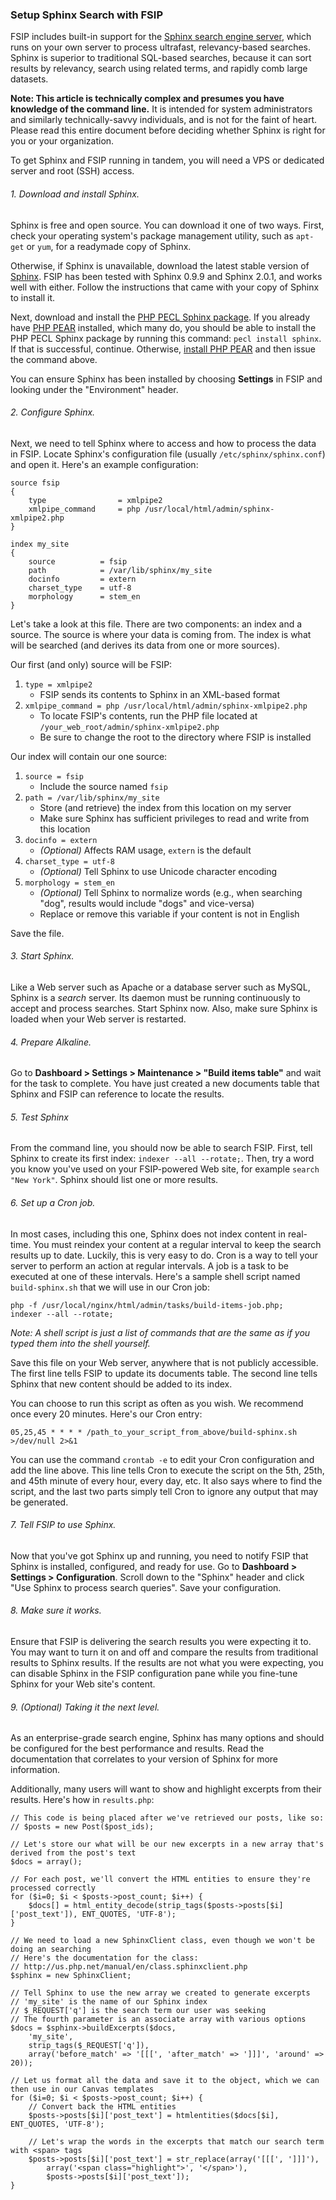 ### Setup Sphinx Search with FSIP

FSIP includes built-in support for the [Sphinx search engine server](http://sphinxsearch.com), which runs on your own server to process ultrafast, relevancy-based searches. Sphinx is superior to traditional SQL-based searches, because it can sort results by relevancy, search using related terms, and rapidly comb large datasets.

**Note: This article is technically complex and presumes you have knowledge of the command line.** It is intended for system administrators and similarly technically-savvy individuals, and is not for the faint of heart. Please read this entire document before deciding whether Sphinx is right for you or your organization.

To get Sphinx and FSIP running in tandem, you will need a VPS or dedicated server and root (SSH) access.

###### 1. Download and install Sphinx.

Sphinx is free and open source. You can download it one of two ways. First, check your operating system's package management utility, such as `apt-get` or `yum`, for a readymade copy of Sphinx.

Otherwise, if Sphinx is unavailable, download the latest stable version of [Sphinx](http://sphinxsearch.com/downloads/). FSIP has been tested with Sphinx 0.9.9 and Sphinx 2.0.1, and works well with either. Follow the instructions that came with your copy of Sphinx to install it.

Next, download and install the [PHP PECL Sphinx package](http://pecl.php.net/package/sphinx). If you already have [PHP PEAR](http://pear.php.net/) installed, which many do, you should be able to install the PHP PECL Sphinx package by running this command: `pecl install sphinx`. If that is successful, continue. Otherwise, [install PHP PEAR](http://pear.php.net/manual/en/installation.introduction.php) and then issue the command above.

You can ensure Sphinx has been installed by choosing **Settings** in FSIP and looking under the "Environment" header.

###### 2. Configure Sphinx.

Next, we need to tell Sphinx where to access and how to process the data in FSIP. Locate Sphinx's configuration file (usually `/etc/sphinx/sphinx.conf`) and open it. Here's an example configuration:

	source fsip
	{
		type				= xmlpipe2
		xmlpipe_command		= php /usr/local/html/admin/sphinx-xmlpipe2.php
	}

	index my_site
	{
		source			= fsip
		path			= /var/lib/sphinx/my_site
		docinfo			= extern
		charset_type	= utf-8
		morphology 		= stem_en
	}

Let's take a look at this file. There are two components: an index and a source. The source is where your data is coming from. The index is what will be searched (and derives its data from one or more sources).

Our first (and only) source will be FSIP:

1. `type = xmlpipe2`
	- FSIP sends its contents to Sphinx in an XML-based format
2. `xmlpipe_command = php /usr/local/html/admin/sphinx-xmlpipe2.php`
	- To locate FSIP's contents, run the PHP file located at `/your_web_root/admin/sphinx-xmlpipe2.php`
	- Be sure to change the root to the directory where FSIP is installed

Our index will contain our one source:

1. `source = fsip`
	- Include the source named `fsip`
2. `path = /var/lib/sphinx/my_site`
	- Store (and retrieve) the index from this location on my server
	- Make sure Sphinx has sufficient privileges to read and write from this location
3. `docinfo = extern`
	- *(Optional)* Affects RAM usage, `extern` is the default
4. `charset_type = utf-8`
	- *(Optional)* Tell Sphinx to use Unicode character encoding
5. `morphology = stem_en`
	- *(Optional)* Tell Sphinx to normalize words (e.g., when searching "dog", results would include "dogs" and vice-versa)
	- Replace or remove this variable if your content is not in English

Save the file.

###### 3. Start Sphinx.

Like a Web server such as Apache or a database server such as MySQL, Sphinx is a *search* server. Its daemon must be running continuously to accept and process searches. Start Sphinx now. Also, make sure Sphinx is loaded when your Web server is restarted.

###### 4. Prepare Alkaline.

Go to **Dashboard > Settings > Maintenance > "Build items table"** and wait for the task to complete. You have just created a new documents table that Sphinx and FSIP can reference to locate the results.

###### 5. Test Sphinx

From the command line, you should now be able to search FSIP. First, tell Sphinx to create its first index: `indexer --all --rotate;`. Then, try a word you know you've used on your FSIP-powered Web site, for example `search "New York"`. Sphinx should list one or more results.

###### 6. Set up a Cron job.

In most cases, including this one, Sphinx does not index content in real-time. You must reindex your content at a regular interval to keep the search results up to date. Luckily, this is very easy to do. Cron is a way to tell your server to perform an action at regular intervals. A job is a task to be executed at one of these intervals. Here's a sample shell script named `build-sphinx.sh` that we will use in our Cron job:

	php -f /usr/local/nginx/html/admin/tasks/build-items-job.php;
	indexer --all --rotate;

*Note: A shell script is just a list of commands that are the same as if you typed them into the shell yourself.*

Save this file on your Web server, anywhere that is not publicly accessible. The first line tells FSIP to update its documents table. The second line tells Sphinx that new content should be added to its index.

You can choose to run this script as often as you wish. We recommend once every 20 minutes. Here's our Cron entry:

	05,25,45 * * * * /path_to_your_script_from_above/build-sphinx.sh >/dev/null 2>&1

You can use the command `crontab -e` to edit your Cron configuration and add the line above. This line tells Cron to execute the script on the 5th, 25th, and 45th minute of every hour, every day, etc. It also says where to find the script, and the last two parts simply tell Cron to ignore any output that may be generated.

###### 7. Tell FSIP to use Sphinx.

Now that you've got Sphinx up and running, you need to notify FSIP that Sphinx is installed, configured, and ready for use. Go to **Dashboard > Settings > Configuration**. Scroll down to the "Sphinx" header and click "Use Sphinx to process search queries". Save your configuration.

###### 8. Make sure it works.

Ensure that FSIP is delivering the search results you were expecting it to. You may want to turn it on and off and compare the results from traditional results to Sphinx results. If the results are not what you were expecting, you can disable Sphinx in the FSIP configuration pane while you fine-tune Sphinx for your Web site's content.

###### 9. (Optional) Taking it the next level. 

As an enterprise-grade search engine, Sphinx has many options and should be configured for the best performance and results. Read the documentation that correlates to your version of Sphinx for more information.

Additionally, many users will want to show and highlight excerpts from their results. Here's how in `results.php`:

	// This code is being placed after we've retrieved our posts, like so:
	// $posts = new Post($post_ids);
	
	// Let's store our what will be our new excerpts in a new array that's derived from the post's text
	$docs = array();
	
	// For each post, we'll convert the HTML entities to ensure they're processed correctly
	for ($i=0; $i < $posts->post_count; $i++) { 
		$docs[] = html_entity_decode(strip_tags($posts->posts[$i]['post_text']), ENT_QUOTES, 'UTF-8');
	}
	
	// We need to load a new SphinxClient class, even though we won't be doing an searching
	// Here's the documentation for the class:
	// http://us.php.net/manual/en/class.sphinxclient.php
	$sphinx = new SphinxClient;
	
	// Tell Sphinx to use the new array we created to generate excerpts
	// 'my_site' is the name of our Sphinx index
	// $_REQUEST['q'] is the search term our user was seeking
	// The fourth parameter is an associate array with various options
	$docs = $sphinx->buildExcerpts($docs,
		'my_site',
		strip_tags($_REQUEST['q']),
		array('before_match' => '[[[', 'after_match' => ']]]', 'around' => 20));
	
	// Let us format all the data and save it to the object, which we can then use in our Canvas templates
	for ($i=0; $i < $posts->post_count; $i++) { 
		// Convert back the HTML entities
		$posts->posts[$i]['post_text'] = htmlentities($docs[$i], ENT_QUOTES, 'UTF-8');
		
		// Let's wrap the words in the excerpts that match our search term with <span> tags
		$posts->posts[$i]['post_text'] = str_replace(array('[[[', ']]]'),
			array('<span class="highlight">', '</span>'),
			$posts->posts[$i]['post_text']);
	}